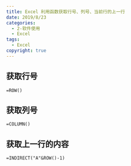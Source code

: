 ```yaml
---
title: Excel 利用函数获取行号、列号、当前行的上一行
date: 2019/8/23
categories:
  - 2-软件使用
  - Excel
tags:
  - Excel
copyright: true
---
```


## 获取行号

`=ROW()`

## 获取列号

`=COLUMN()`

## 获取上一行的内容

`=INDIRECT("A"&ROW()-1)`